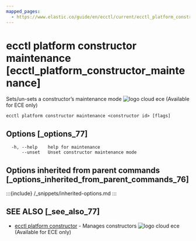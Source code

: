 ```yaml
---
mapped_pages:
  - https://www.elastic.co/guide/en/ecctl/current/ecctl_platform_constructor_maintenance.html
---
```


# ecctl platform constructor maintenance [ecctl_platform_constructor_maintenance]

Sets/un-sets a constructor’s maintenance mode ![logo cloud ece](https://doc-icons.s3.us-east-2.amazonaws.com/logo_cloud_ece.svg "Supported on {{ece}}") (Available for ECE only)

```
ecctl platform constructor maintenance <constructor id> [flags]
```


## Options [_options_77]

```
  -h, --help    help for maintenance
      --unset   Unset constructor maintenance mode
```


## Options inherited from parent commands [_options_inherited_from_parent_commands_76]

:::{include} /_snippets/inherited-options.md
:::


## SEE ALSO [_see_also_77]

* [ecctl platform constructor](/reference/ecctl_platform_constructor.md)	 - Manages constructors ![logo cloud ece](https://doc-icons.s3.us-east-2.amazonaws.com/logo_cloud_ece.svg "Supported on {{ece}}") (Available for ECE only)

